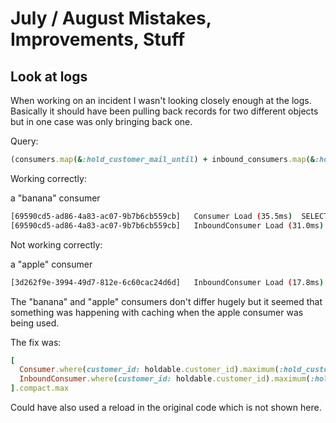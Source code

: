 # July / August Mistakes, Improvements, Stuff

## Look at logs
When working on an incident I wasn't looking closely enough at the logs. Basically it should have been pulling back records for two different objects but in one case was only bringing back one.

Query:

```ruby
(consumers.map(&:hold_customer_mail_until) + inbound_consumers.map(&:hold_customer_mail_until)).compact.max
```

Working correctly:

a "banana" consumer

```bash
[69590cd5-ad86-4a83-ac07-9b7b6cb559cb]   Consumer Load (35.5ms)  SELECT `consumers`.* FROM `consumers` WHERE `consumers`.`customer_id` = 12345
[69590cd5-ad86-4a83-ac07-9b7b6cb559cb]   InboundConsumer Load (31.0ms)  SELECT `inbound_consumers`.* FROM `inbound_consumers` WHERE `inbound_consumers`.`customer_id` = 12345
```

Not working correctly:

a "apple" consumer

```bash
[3d262f9e-3994-49d7-812e-6c60cac24d6d]   InboundConsumer Load (17.8ms)  SELECT `inbound_consumers`.* FROM `inbound_consumers` WHERE `inbound_consumers`.`customer_id` = 98765
```

The "banana" and "apple" consumers don't differ hugely but it seemed that something was happening with caching when the apple consumer was being used.

The fix was:

```ruby
[
  Consumer.where(customer_id: holdable.customer_id).maximum(:hold_customer_mail_until),
  InboundConsumer.where(customer_id: holdable.customer_id).maximum(:hold_customer_mail_until)
].compact.max
```

Could have also used a reload in the original code which is not shown here.
